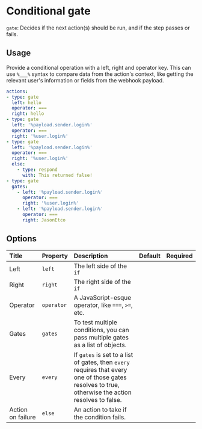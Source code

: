 # Conditional gate

`gate`: Decides if the next action(s) should be run, and if the step passes or fails.

## Usage

Provide a conditional operation with a left, right and operator key. This can use `%___%` syntax to compare data from the action's context, like getting the relevant user's information or fields from the webhook payload.

```yaml
actions:
- type: gate
  left: hello
  operator: ===
  right: hello
- type: gate
  left: '%payload.sender.login%'
  operator: ===
  right: '%user.login%'
- type: gate
  left: '%payload.sender.login%'
  operator: ===
  right: '%user.login%'
  else:
    - type: respond
      with: This returned false!
- type: gate
  gates:
    - left: '%payload.sender.login%'
      operator: ===
      right: '%user.login%'
    - left: '%payload.sender.login%'
      operator: ===
      right: JasonEtco
```

## Options

| Title | Property | Description | Default | Required |
| :---- | :--- | :---------- | :------ | :------- |
| Left | `left` | The left side of the `if` |  |  |
| Right | `right` | The right side of the `if` |  |  |
| Operator | `operator` | A JavaScript-esque operator, like `===`, `>=`, etc. |  |  |
| Gates | `gates` | To test multiple conditions, you can pass multiple gates as a list of objects. |  |  |
| Every | `every` | If `gates` is set to a list of gates, then `every` requires that every one of those gates resolves to true, otherwise the action resolves to false. |  |  |
| Action on failure | `else` | An action to take if the condition fails. |  |  |
